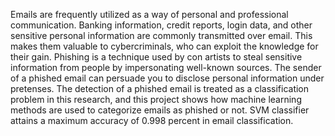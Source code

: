 Emails are frequently utilized as a way of personal and professional communication. 
Banking information, credit reports, login data, and other sensitive personal information are commonly transmitted over email. This makes them valuable to cybercriminals, who can exploit the knowledge for their gain. 
Phishing is a technique used by con artists to steal sensitive information from people by impersonating well-known sources. 
The sender of a phished email can persuade you to disclose personal information under pretenses. 
The detection of a phished email is treated as a classification problem in this research, and this project shows how machine learning methods are used to categorize emails as phished or not. 
SVM classifier attains a maximum accuracy of  0.998 percent in email classification.
